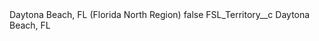 <?xml version="1.0" encoding="UTF-8"?>
<CustomMetadata xmlns="http://soap.sforce.com/2006/04/metadata" xmlns:xsi="http://www.w3.org/2001/XMLSchema-instance" xmlns:xsd="http://www.w3.org/2001/XMLSchema">
    <label>Daytona Beach, FL (Florida North Region)</label>
    <protected>false</protected>
    <values>
        <field>FSL_Territory__c</field>
        <value xsi:type="xsd:string">Daytona Beach, FL</value>
    </values>
</CustomMetadata>
